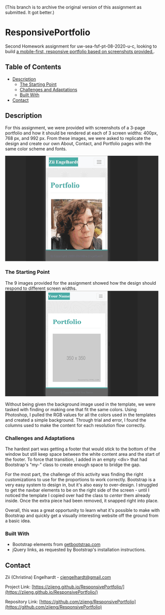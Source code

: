 (This branch is to archive the original version of this assignment as submitted. It got better.)

# ResponsivePortfolio
Second Homework assignment for uw-sea-fsf-pt-08-2020-u-c, looking to build [a mobile-first, responsive portfolio based on screenshots provided.][1].

## Table of Contents

* [Description](#description)
  * [The Starting Point](#the-starting-point)
  * [Challenges and Adaptations](#challenges-and-adaptations)
  * [Built With](#built-with)
* [Contact](#contact)

## Description 
For this assignment, we were provided with screenshots of a 3-page portfolio and how it should be rendered at each of 3 screen widths: 400px, 768 px, and 992 px. From these images, we were asked to replicate the design and create our own About, Contact, and Portfolio pages with the same color scheme and fonts.

![Project Screenshot](Assets/ScreencapAnimation.gif)

### The Starting Point
The 9 images provided for the assignment showed how the design should respond to different screen widths. 
![Starting Template](Assets/TemplateAnimation.gif)

Without being given the background image used in the template, we were tasked with finding or making one that fit the same colors. Using Photoshop, I pulled the RGB values for all the colors used in the templates and created a simple background. Through trial and error, I found the columns used to make the content for each resolution flow correctly.

### Challenges and Adaptations
The hardest part was getting a footer that would stick to the bottom of the window but still keep space between the white content area and the start of the footer. To force that transition, I added in an empty &lt;div&gt; that had Bootstrap's "my-" class to create enough space to bridge the gap.

For the most part, the challenge of this activity was finding the right customizations to use for the proportions to work correctly. Bootstrap is a very easy system to design in, but it's also easy to over-design. I struggled to get the navbar elements to be on the right side of the screen - until I noticed the template I copied over had the class to _center_ them already inside. Once the extra piece had been removed, it snapped right into place.

Overall, this was a great opportunity to learn what it's possible to make with Bootstrap and quickly get a visually interesting website off the ground from a basic idea.

### Built With

* Bootstrap elements from [getbootstrap.com](https://getbootstrap.com/)
* jQuery links, as requested by Bootstrap's installation instructions.

## Contact

Zii (Christina) Engelhardt - cjengelhardt@gmail.com

Project Link: [https://ziieng.github.io/ResponsivePortfolio/](https://ziieng.github.io/ResponsivePortfolio/)

Repository Link: [https://github.com/ziieng/ResponsivePortfolio](https://github.com/ziieng/ResponsivePortfolio)

[1]:<https://ziieng.github.io/ResponsivePortfolio/>
